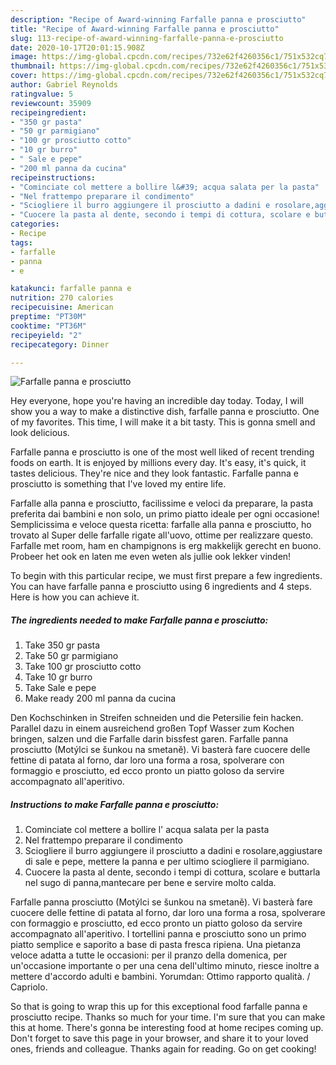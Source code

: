 ```yaml
---
description: "Recipe of Award-winning Farfalle panna e prosciutto"
title: "Recipe of Award-winning Farfalle panna e prosciutto"
slug: 113-recipe-of-award-winning-farfalle-panna-e-prosciutto
date: 2020-10-17T20:01:15.908Z
image: https://img-global.cpcdn.com/recipes/732e62f4260356c1/751x532cq70/farfalle-panna-e-prosciutto-recipe-main-photo.jpg
thumbnail: https://img-global.cpcdn.com/recipes/732e62f4260356c1/751x532cq70/farfalle-panna-e-prosciutto-recipe-main-photo.jpg
cover: https://img-global.cpcdn.com/recipes/732e62f4260356c1/751x532cq70/farfalle-panna-e-prosciutto-recipe-main-photo.jpg
author: Gabriel Reynolds
ratingvalue: 5
reviewcount: 35909
recipeingredient:
- "350 gr pasta"
- "50 gr parmigiano"
- "100 gr prosciutto cotto"
- "10 gr burro"
- " Sale e pepe"
- "200 ml panna da cucina"
recipeinstructions:
- "Cominciate col mettere a bollire l&#39; acqua salata per la pasta"
- "Nel frattempo preparare il condimento"
- "Sciogliere il burro aggiungere il prosciutto a dadini e rosolare,aggiustare di sale e pepe, mettere la panna e per ultimo sciogliere il parmigiano."
- "Cuocere la pasta al dente, secondo i tempi di cottura, scolare e buttarla nel sugo di panna,mantecare per bene e servire molto calda."
categories:
- Recipe
tags:
- farfalle
- panna
- e

katakunci: farfalle panna e 
nutrition: 270 calories
recipecuisine: American
preptime: "PT30M"
cooktime: "PT36M"
recipeyield: "2"
recipecategory: Dinner

---
```



![Farfalle panna e prosciutto](https://img-global.cpcdn.com/recipes/732e62f4260356c1/751x532cq70/farfalle-panna-e-prosciutto-recipe-main-photo.jpg)

Hey everyone, hope you're having an incredible day today. Today, I will show you a way to make a distinctive dish, farfalle panna e prosciutto. One of my favorites. This time, I will make it a bit tasty. This is gonna smell and look delicious.

Farfalle panna e prosciutto is one of the most well liked of recent trending foods on earth. It is enjoyed by millions every day. It's easy, it's quick, it tastes delicious. They're nice and they look fantastic. Farfalle panna e prosciutto is something that I've loved my entire life.

Farfalle alla panna e prosciutto, facilissime e veloci da preparare, la pasta preferita dai bambini e non solo, un primo piatto ideale per ogni occasione! Semplicissima e veloce questa ricetta: farfalle alla panna e prosciutto, ho trovato al Super delle farfalle rigate all&#39;uovo, ottime per realizzare questo. Farfalle met room, ham en champignons is erg makkelijk gerecht en buono. Probeer het ook en laten me even weten als jullie ook lekker vinden!


To begin with this particular recipe, we must first prepare a few ingredients. You can have farfalle panna e prosciutto using 6 ingredients and 4 steps. Here is how you can achieve it.

<!--inarticleads1-->

##### The ingredients needed to make Farfalle panna e prosciutto:

1. Take 350 gr pasta
1. Take 50 gr parmigiano
1. Take 100 gr prosciutto cotto
1. Take 10 gr burro
1. Take  Sale e pepe
1. Make ready 200 ml panna da cucina


Den Kochschinken in Streifen schneiden und die Petersilie fein hacken. Parallel dazu in einem ausreichend großen Topf Wasser zum Kochen bringen, salzen und die Farfalle darin bissfest garen. Farfalle panna prosciutto (Motýlci se šunkou na smetaně). Vi basterà fare cuocere delle fettine di patata al forno, dar loro una forma a rosa, spolverare con formaggio e prosciutto, ed ecco pronto un piatto goloso da servire accompagnato all&#39;aperitivo. 

<!--inarticleads2-->

##### Instructions to make Farfalle panna e prosciutto:

1. Cominciate col mettere a bollire l&#39; acqua salata per la pasta
1. Nel frattempo preparare il condimento
1. Sciogliere il burro aggiungere il prosciutto a dadini e rosolare,aggiustare di sale e pepe, mettere la panna e per ultimo sciogliere il parmigiano.
1. Cuocere la pasta al dente, secondo i tempi di cottura, scolare e buttarla nel sugo di panna,mantecare per bene e servire molto calda.


Farfalle panna prosciutto (Motýlci se šunkou na smetaně). Vi basterà fare cuocere delle fettine di patata al forno, dar loro una forma a rosa, spolverare con formaggio e prosciutto, ed ecco pronto un piatto goloso da servire accompagnato all&#39;aperitivo. I tortellini panna e prosciutto sono un primo piatto semplice e saporito a base di pasta fresca ripiena. Una pietanza veloce adatta a tutte le occasioni: per il pranzo della domenica, per un&#39;occasione importante o per una cena dell&#39;ultimo minuto, riesce inoltre a mettere d&#39;accordo adulti e bambini. Yorumdan: Ottimo rapporto qualità. / Capriolo. 

So that is going to wrap this up for this exceptional food farfalle panna e prosciutto recipe. Thanks so much for your time. I'm sure that you can make this at home. There's gonna be interesting food at home recipes coming up. Don't forget to save this page in your browser, and share it to your loved ones, friends and colleague. Thanks again for reading. Go on get cooking!

